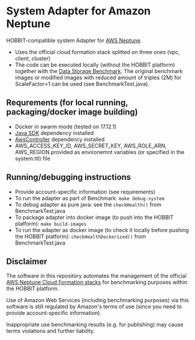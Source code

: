 # System Adapter for Amazon Neptune
HOBBIT-compatible system Adapter for [AWS Neptune](https://www.google.com/url?sa=t&rct=j&q=&esrc=s&source=web&cd=1&cad=rja&uact=8&ved=2ahUKEwiKk8_Nw-reAhUDDSwKHWcrC-oQFjAAegQIBRAC&url=https%3A%2F%2Faws.amazon.com%2Fneptune%2F&usg=AOvVaw38TVCJpz68Aqm-z0jtgZxN). 
- Uses the official cloud formation stack splitted on three ones (vpc, client, cluster)
- The code can be executed locally (without the HOBBIT platform) together with the [Data Storage Benchmark](https://github.com/hobbit-project/DataStorageBenchmark). The original benchmark images or modified images with reduced amount of triples (2M) for ScaleFactor=1 can be used (see BenchmarkTest.java).

## Requrements (for local running, packaging/docker image building)
- Docker in swarm mode (tested on 17.12.1)
- [Java SDK](https://github.com/hobbit-project/java-sdk) dependency installed
- [AwsController](https://github.com/hobbit-project/aws-controller) dependency installed
- AWS_ACCESS_KEY_ID, AWS_SECRET_KEY, AWS_ROLE_ARN, AWS_REGION provided as environemnt variables (or specified in the system.ttl) file

## Running/debugging instructions
- Provide account-specific information (see requirements)
- To run the adapter as part of Benchmark: `make debug-system`
- To debug adapter as pure java: see the `checkHealth()` from BenchmarkTest.java
- To package adapter into docker image (to push into the HOBBIT platform): `make build-images`
- To run the adapter as docker image (to check it locally before pushing the HOBBIT platform): `checkHealthDockerized()` from BenchmarkTest.java

## Disclaimer
The software in this repository automates the management of the official [AWS Neptune Cloud Formation stacks](https://docs.aws.amazon.com/neptune/latest/userguide/quickstart.html) for benchmarking purposes within the HOBBIT platform. 

Use of Amazon Web Services (including benchmarking purposes) via this software is still regulated by Amazon's terms of use (since you need to provide account-specific information).

Inappropriate use benchmarking results (e.g. for publishing) may cause terms violations and further liability.
